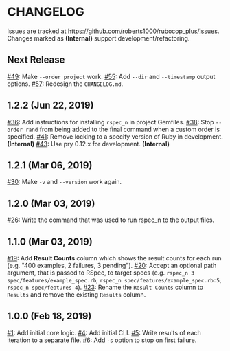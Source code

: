 # CHANGELOG

Issues are tracked at https://github.com/roberts1000/rubocop_plus/issues. Changes marked as **(Internal)** support development/refactoring.

## Next Release

[#49](../../issues/49): Make `--order project` work.
[#55](../../issues/55): Add `--dir` and `--timestamp` output options.
[#57](../../issues/57): Redesign the `CHANGELOG.md`.

## 1.2.2 (Jun 22, 2019)

[#36](../../issues/36): Add instructions for installing `rspec_n` in project Gemfiles.
[#38](../../issues/38): Stop `--order rand` from being added to the final command when a custom order is specified.
[#41](../../issues/41): Remove locking to a specify version of Ruby in development. **(Internal)**
[#43](../../issues/43): Use pry 0.12.x for development. **(Internal)**

## 1.2.1 (Mar 06, 2019)

[#30](../../issues/30): Make `-v` and `--version` work again.

## 1.2.0 (Mar 03, 2019)

[#26](../../issues/26): Write the command that was used to run rspec_n to the output files.

## 1.1.0 (Mar 03, 2019)

[#19](../../issues/19): Add **Result Counts** column which shows the result counts for each run (e.g. "400 examples, 2 failures, 3 pending").
[#20](../../issues/20): Accept an optional path argument, that is passed to RSpec, to target specs (e.g. `rspec_n 3 spec/features/example_spec.rb`, `rspec_n spec/features/example_spec.rb:5`, `rspec_n spec/features 4`).
[#23](../../issues/23): Rename the `Result Counts` column to `Results` and remove the existing `Results` column.

## 1.0.0 (Feb 18, 2019)

[#1](../../issues/1): Add initial core logic.
[#4](../../issues/4): Add initial CLI.
[#5](../../issues/5): Write results of each iteration to a separate file.
[#6](../../issues/6): Add `-s` option to stop on first failure.
